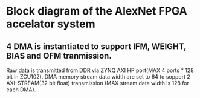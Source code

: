 # Block diagram of the AlexNet FPGA accelator system

## 4 DMA is instantiated to support IFM, WEIGHT, BIAS and OFM tranmission.
Raw data is transmitted from DDR via ZYNQ AXI HP port(MAX 4 ports * 128 bit in ZCU102).
DMA memory stream data width are set to 64 to sopport 2 AXI-STREAM(32 bit float) transmission (MAX stream data width is 128 for each DMA).
